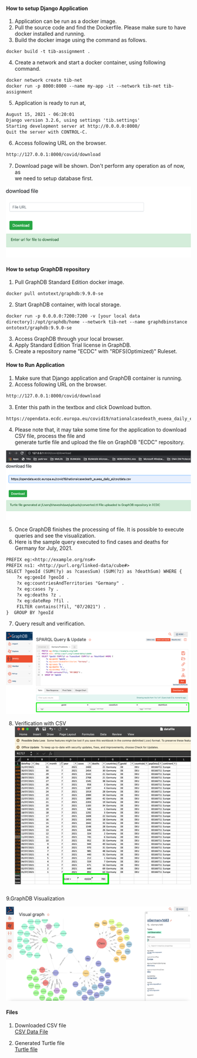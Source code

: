 #### How to setup Django Application ###

1. Application can be run as a docker image.
2. Pull the source code and find the Dockerfile. Please make sure to have docker installed and running.
3. Build the docker image using the command as follows.
```shell
docker build -t tib-assignment .
```
4. Create a network and start a docker container, using following command.
```shell
docker network create tib-net  
docker run -p 8000:8000 --name my-app -it --network tib-net tib-assignment 
```
5. Application is ready to run at,
```shell
August 15, 2021 - 06:20:01
Django version 3.2.6, using settings 'tib.settings'
Starting development server at http://0.0.0.0:8000/
Quit the server with CONTROL-C.
```
6. Access following URL on the browser.
```html
http://127.0.0.1:8000/covid/download
```
7. Download page will be shown. Don't perform any operation as of now, as  
we need to setup database first.

![download page screenshot](/docs/DownloadPage.png)


#### How to setup GraphDB repository ####
1. Pull GraphDB Standard Edition docker image.
```shell
docker pull ontotext/graphdb:9.9.0-se
```
2. Start GraphDB container, with local storage.
```shell
docker run -p 0.0.0.0:7200:7200 -v [your local data directory]:/opt/graphdb/home --network tib-net --name graphdbinstance ontotext/graphdb:9.9.0-se
```
3. Access GraphDB through your local browser.
4. Apply Standard Edition Trial license in GraphDB.
5. Create a repository name "ECDC" with "RDFS(Optimized)" Ruleset.

#### How to Run Application ####
1. Make sure that Django application and GraphDB container is running.
2. Access following URL on the browser.
```html
http://127.0.0.1:8000/covid/download
```
3. Enter this path in the textbox and click Download button.
```html
https://opendata.ecdc.europa.eu/covid19/nationalcasedeath_eueea_daily_ei/csv/data.csv
```
4. Please note that, it may take some time for the application to download CSV file, process the file and   
generate turtle file and upload the file on GraphDB "ECDC" repository.

![Download and process complete screenshot](/docs/Complete.png)

5. Once GraphDB finishes the processing of file. It is possible to execute queries and see the visualization.
6. Here is the sample query executed to find cases and deaths for Germany for July, 2021.
```sparksql
PREFIX eg:<http://example.org/ns#>
PREFIX ns1: <http://purl.org/linked-data/cube#>
SELECT ?geoId (SUM(?y) as ?casesSum) (SUM(?z) as ?deathSum) WHERE {
    ?x eg:geoId ?geoId .
    ?x eg:countriesAndTerritories "Germany" .
    ?x eg:cases ?y .
    ?x eg:deaths ?z .
    ?x eg:dateRep ?fil .
    FILTER contains(?fil, "07/2021") .
}  GROUP BY ?geoId
```
7. Query result and verification.

![Query & Result](/docs/QueryResult.png)
  
8. Verification with CSV  
![Verification](/docs/Verification.png)

9.GraphDB Visualization

![Visualization](/docs/Visualization.png)

#### Files #####

1. Downloaded CSV file  
[CSV Data File](/docs/datafile.csv)
  
2. Generated Turtle file  
[Turtle file](/docs/converted.ttl)
